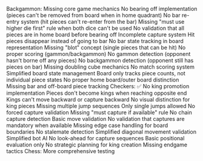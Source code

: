 Backgammon:
    Missing core game mechanics
        No bearing off implementation (pieces can't be removed from board when in home quadrant)
        No bar re-entry system (hit pieces can't re-enter from the bar)
        Missing "must use higher die first" rule when both dice can't be used
        No validation that all pieces are in home board before bearing off
    Incomplete capture system
        Hit pieces disappear instead of going to bar
        No bar state tracking in board representation
        Missing "blot" concept (single pieces that can be hit)
    No proper scoring (gammon/backgammon)
        No gammon detection (opponent hasn't borne off any pieces)
        No backgammon detection (opponent still has pieces on bar)
        Missing doubling cube mechanics
        No match scoring system
    Simplified board state management
        Board only tracks piece counts, not individual piece states
        No proper home board/outer board distinction
        Missing bar and off-board piece tracking
Checkers:
    ✅ No king promotion implementation
        Pieces don't become kings when reaching opposite end
        Kings can't move backward or capture backward
        No visual distinction for king pieces
    Missing multiple jump sequences
        Only single jumps allowed
        No forced capture validation
        Missing "must capture if available" rule
        No chain capture detection
    Basic move validation
        No validation that captures are mandatory when available
        Missing edge case handling for board boundaries
        No stalemate detection
        Simplified diagonal movement validation
    Simplified bot AI
        No look-ahead for capture sequences
        Basic positional evaluation only
        No strategic planning for king creation
        Missing endgame tactics
Chess:
   More comprehensive testing